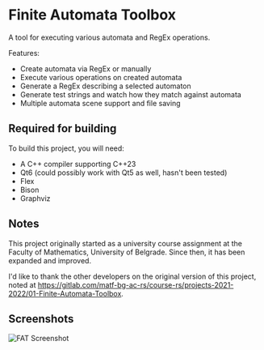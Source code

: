 # Finite Automata Toolbox

A tool for executing various automata and RegEx operations.

Features:
- Create automata via RegEx or manually
- Execute various operations on created automata
- Generate a RegEx describing a selected automaton
- Generate test strings and watch how they match against automata
- Multiple automata scene support and file saving

## Required for building

To build this project, you will need:
- A C++ compiler supporting C++23
- Qt6 (could possibly work with Qt5 as well, hasn't been tested)
- Flex
- Bison
- Graphviz

## Notes

This project originally started as a university course assignment at the Faculty of Mathematics, University of Belgrade.
Since then, it has been expanded and improved.

I'd like to thank the other developers on the original version of this project, noted at https://gitlab.com/matf-bg-ac-rs/course-rs/projects-2021-2022/01-Finite-Automata-Toolbox.

## Screenshots

![FAT Screenshot](https://i.ibb.co/m8ShPm9/Screenshot-from-2023-09-27-08-57-32.png)
